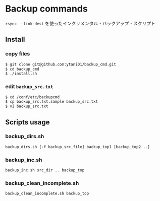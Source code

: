 # Backup commands

``rsync --link-dest`` を使ったインクリメンタル・バックアップ・スクリプト

## Install

### copy files

```bash
$ git clone git@github.com:ytani01/backup_cmd.git
$ cd backup_cmd
$ ./install.sh
```

### edit ``backup_src.txt``

```bash
$ cd /conf/etc/backupcmd
$ cp backup_src.txt.sample backup_src.txt
$ vi backup_src.txt
```

## Scripts usage

### backup_dirs.sh

```bash
backup_dirs.sh [-f backup_src_file] backup_top1 [backup_top2 ..]
```

### backup_inc.sh

```bash
backup_inc.sh src_dir .. backup_top
```

### backup_clean_incomplete.sh

```bash
backup_clean_incomplete.sh backup_top
```
